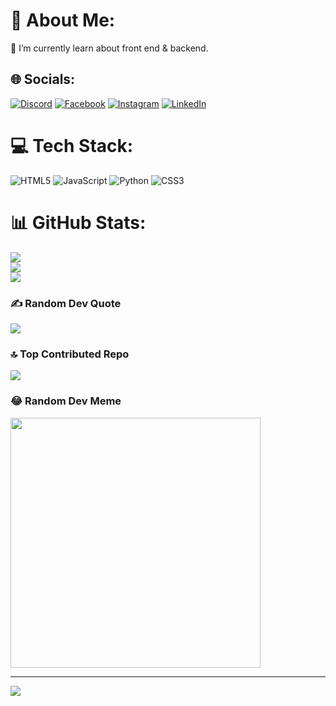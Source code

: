 # 💫 About Me:
🔭 I’m currently learn about front end & backend.


## 🌐 Socials:
[![Discord](https://img.shields.io/badge/Discord-%237289DA.svg?logo=discord&logoColor=white)](https://discord.gg/discord.gg/jAhQtwbCaV) [![Facebook](https://img.shields.io/badge/Facebook-%231877F2.svg?logo=Facebook&logoColor=white)](https://facebook.com/ardiansyah.daud.399) [![Instagram](https://img.shields.io/badge/Instagram-%23E4405F.svg?logo=Instagram&logoColor=white)](https://instagram.com/ardiansyah.da) [![LinkedIn](https://img.shields.io/badge/LinkedIn-%230077B5.svg?logo=linkedin&logoColor=white)](https://linkedin.com/in/ardiansyahdaud) 

# 💻 Tech Stack:
![HTML5](https://img.shields.io/badge/html5-%23E34F26.svg?style=for-the-badge&logo=html5&logoColor=white) ![JavaScript](https://img.shields.io/badge/javascript-%23323330.svg?style=for-the-badge&logo=javascript&logoColor=%23F7DF1E) ![Python](https://img.shields.io/badge/python-3670A0?style=for-the-badge&logo=python&logoColor=ffdd54) ![CSS3](https://img.shields.io/badge/css3-%231572B6.svg?style=for-the-badge&logo=css3&logoColor=white)
# 📊 GitHub Stats:
![](https://github-readme-stats.vercel.app/api?username=justissei&theme=omni&hide_border=false&include_all_commits=true&count_private=true)<br/>
![](https://github-readme-streak-stats.herokuapp.com/?user=justissei&theme=omni&hide_border=false)<br/>
![](https://github-readme-stats.vercel.app/api/top-langs/?username=justissei&theme=omni&hide_border=false&include_all_commits=true&count_private=true&layout=compact)

### ✍️ Random Dev Quote
![](https://quotes-github-readme.vercel.app/api?type=horizontal&theme=tokyonight)

### 🔝 Top Contributed Repo
![](https://github-contributor-stats.vercel.app/api?username=justissei&limit=5&theme=tokyonight&combine_all_yearly_contributions=true)

### 😂 Random Dev Meme
<img src='https://memer-new.vercel.app/' style="height: 400px;"/>

---
[![](https://visitcount.itsvg.in/api?id=justissei&icon=0&color=6)](https://visitcount.itsvg.in)

<!-- Proudly created with GPRM ( https://gprm.itsvg.in ) -->
